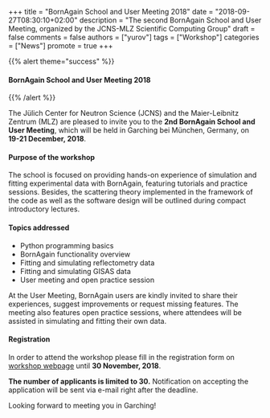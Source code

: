 +++
title = "BornAgain School and User Meeting 2018"
date = "2018-09-27T08:30:10+02:00"
description = "The second BornAgain School and User Meeting, organized by the JCNS-MLZ Scientific Computing Group"
draft = false
comments = false
authors = ["yurov"]
tags = ["Workshop"]
categories = ["News"]
promote = true
+++

{{% alert theme="success" %}}
#### BornAgain School and User Meeting 2018
{{% /alert %}}

The Jülich Center for Neutron Science (JCNS) and the Maier-Leibnitz Zentrum (MLZ) are pleased to invite you to the **2nd BornAgain School and User Meeting**, which will be held in Garching bei München, Germany, on **19-21 December, 2018**.

#### Purpose of the workshop

The school is focused on providing hands-on experience of simulation and fitting experimental data with BornAgain, featuring tutorials and practice sessions. Besides, the scattering theory implemented in the framework of the code as well as the software design will be outlined during compact introductory lectures.

#### Topics addressed

* Python programming basics 
* BornAgain functionality overview 
* Fitting and simulating reflectometry data
* Fitting and simulating GISAS data
* User meeting and open practice session 

At the User Meeting, BornAgain users are kindly invited to share their experiences, suggest improvements or request missing features. The meeting also features open practice sessions, where attendees will be assisted in simulating and fitting their own data.

#### Registration

In order to attend the workshop please fill in the registration form on [workshop webpage](https://indico.frm2.tum.de/event/150/) until **30 November, 2018**.

**The number of applicants is limited to 30.** Notification on accepting the application will be sent via e-mail right after the deadline.

Looking forward to meeting you in Garching!